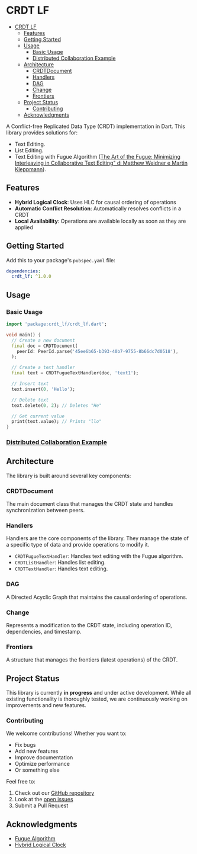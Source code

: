 # CRDT LF

- [CRDT LF](#crdt-lf)
  - [Features](#features)
  - [Getting Started](#getting-started)
  - [Usage](#usage)
    - [Basic Usage](#basic-usage)
    - [Distributed Collaboration Example](#distributed-collaboration-example)
  - [Architecture](#architecture)
    - [CRDTDocument](#crdtdocument)
    - [Handlers](#handlers)
    - [DAG](#dag)
    - [Change](#change)
    - [Frontiers](#frontiers)
  - [Project Status](#project-status)
    - [Contributing](#contributing)
  - [Acknowledgments](#acknowledgments)


A Conflict-free Replicated Data Type (CRDT) implementation in Dart. 
This library provides solutions for:
- Text Editing.
- List Editing.
- Text Editing with Fugue Algorithm ([The Art of the Fugue: Minimizing Interleaving in Collaborative Text Editing" di Matthew Weidner e Martin Kleppmann](https://arxiv.org/abs/2305.00583)).

## Features

- **Hybrid Logical Clock**: Uses HLC for causal ordering of operations
- **Automatic Conflict Resolution**: Automatically resolves conflicts in a CRDT
- **Local Availability**: Operations are available locally as soon as they are applied

## Getting Started

Add this to your package's `pubspec.yaml` file:

```yaml
dependencies:
  crdt_lf: ^1.0.0
```

## Usage

### Basic Usage

```dart
import 'package:crdt_lf/crdt_lf.dart';

void main() {
  // Create a new document
  final doc = CRDTDocument(
    peerId: PeerId.parse('45ee6b65-b393-40b7-9755-8b66dc7d0518'),
  );

  // Create a text handler
  final text = CRDTFugueTextHandler(doc, 'text1');

  // Insert text
  text.insert(0, 'Hello');

  // Delete text
  text.delete(0, 2); // Deletes "He"

  // Get current value
  print(text.value); // Prints "llo"
}
```

### [Distributed Collaboration Example](https://github.com/MattiaPispisa/crdt/packages/crdt_lf/example/main.dart)

## Architecture

The library is built around several key components:

### CRDTDocument
The main document class that manages the CRDT state and handles synchronization between peers.

### Handlers
Handlers are the core components of the library. They manage the state of a specific type of data and provide operations to modify it.

- `CRDTFugueTextHandler`: Handles text editing with the Fugue algorithm.
- `CRDTListHandler`: Handles list editing.
- `CRDTTextHandler`: Handles text editing.

### DAG
A Directed Acyclic Graph that maintains the causal ordering of operations.

### Change
Represents a modification to the CRDT state, including operation ID, dependencies, and timestamp.

### Frontiers
A structure that manages the frontiers (latest operations) of the CRDT.

## Project Status

This library is currently **in progress** and under active development. While all existing functionality is thoroughly tested, we are continuously working on improvements and new features.

### Contributing
We welcome contributions! Whether you want to:
- Fix bugs
- Add new features
- Improve documentation
- Optimize performance
- Or something else

Feel free to:
1. Check out our [GitHub repository](https://github.com/MattiaPispisa/crdt)
2. Look at the [open issues](https://github.com/MattiaPispisa/crdt/issues)
3. Submit a Pull Request

## Acknowledgments

- [Fugue Algorithm](https://arxiv.org/abs/2005.05914)
- [Hybrid Logical Clock](https://cse.buffalo.edu/tech-reports/2014-04.pdf)
